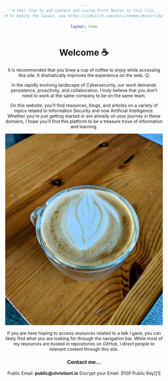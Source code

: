 ```yaml
---
# Feel free to add content and custom Front Matter to this file.
# To modify the layout, see https://jekyllrb.com/docs/themes/#overriding-theme-defaults

layout: home
---
```


<link rel="shortcut icon" type="image/png" href="{{ "image/favicon.png" }}">

<h1 align = "center"> Welcome ☕</h1>

It is recommended that you brew a cup of coffee to enjoy while accessing this site. It dramatically improves the experience on the web. 😉

In the rapidly evolving landscape of Cybersecurity, our work demands persistence, proactivity, and collaboration. I truly believe that you don’t need to work at the same company to be on the same team. 

On this website, you'll find resources, blogs, and articles on a variety of topics related to Information Security and now Artificial Intelligence. Whether you're just getting started or are already on your journey in these domains, I hope you'll find this platform to be a treasure trove of information and learning.

![coffee](/image/coffee.jpg)

If you are here hoping to access resources related to a talk I gave, you can likely find what you are looking for through the navigation bar. While most of my resources are hosted in repositories on GitHub, I direct people to relevant content through this site.


<h3 style="text-align:center">Contact me...</h3>
<body style="text-align:center">Public Email: <b>public@christiant.io</b></body>
Encrypt your Email: [PGP Public Key][1]

[1]:/download/publickey.public@christiant.io-579bc0994c9c8556e77d3bcb83bac562e20e6130.asc
